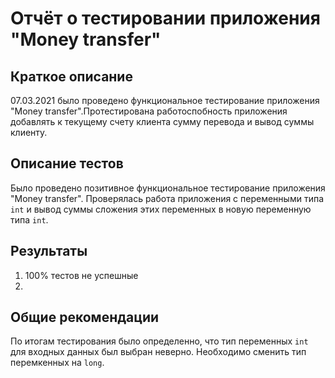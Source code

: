 # Отчёт о тестировании приложения "Money transfer"

## Краткое описание

07.03.2021 было проведено функциональное тестирование приложения "Money transfer".Протестирована работоспобность приложения добавлять к текущему счету клиента сумму перевода и вывод суммы клиенту.

## Описание тестов
Было проведено позитивное функциональное тестирование приложения "Money transfer". Проверялась работа приложения с переменными типа ```int``` и вывод суммы сложения этих переменных в новую переменную типа ```int```.


## Результаты
1. 100% тестов не успешные
2. []()

## Общие рекомендации
По итогам тестирования было определенно, что тип переменных ```int``` для входных данных был выбран неверно. Необходимо сменить тип перемкенных на ```long```.